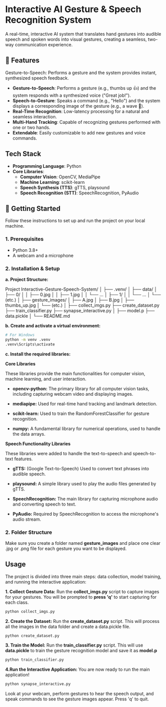 
# Interactive AI Gesture & Speech Recognition System


A real-time, interactive AI system that translates hand gestures into audible speech and spoken words into visual gestures, creating a seamless, two-way communication experience.


## 🌟 Features

Gesture-to-Speech: Performs a gesture and the system provides instant, synthesized speech feedback.

* **Gesture-to-Speech**: Performs a gesture (e.g., thumbs up 👍) and the system responds with a synthesized voice ("Great job!").
* **Speech-to-Gesture**: Speaks a command (e.g., "Hello") and the system displays a corresponding image of the gesture (e.g., a wave 👋).
* **Real-Time Recognition**: Low-latency processing for a natural and seamless interaction.
* **Multi-Hand Tracking**: Capable of recognizing gestures performed with one or two hands.
* **Extendable**: Easily customizable to add new gestures and voice commands.

## Tech Stack
* **Programming Language**: Python
* **Core Libraries**:
    * **Computer Vision**: OpenCV, MediaPipe
    * **Machine Learning**: scikit-learn
    * **Speech Synthesis (TTS)**: gTTS, playsound
    * **Speech Recognition (STT)**: SpeechRecognition, PyAudio
## 🚀 Getting Started
Follow these instructions to set up and run the project on your local machine.

### 1. Prerequisites

* Python 3.8+
* A webcam and a microphone

### 2. Installation & Setup

**a. Project Structure:**

Project Interactive-Gesture-Speech-System/
│
├── .venv/
│
├── data/
│   ├── 0/
│   │   ├── 0.jpg
│   │   ├── 1.jpg
│   │   └── ...
│   ├── 1/
│   │   └── ...
│   └── (etc.)
│
├── gesture_images/
│   ├── A.jpg
│   ├── B.jpg
│   ├── thumbs_up.jpg
│   └── (etc.)
│
├── collect_imgs.py
├── create_dataset.py
├── train_classifier.py
├── synapse_interactive.py
│
├── model.p
├── data.pickle
│
└── README.md



**b. Create and activate a virtual environment:**

```bash
# For Windows
python -m venv .venv
.venv\Scripts\activate
```
**c. Install the required libraries:**

**Core Libraries**

These libraries provide the main functionalities for computer vision, machine learning, and user interaction.

* **opencv-python:** The primary library for all computer vision tasks, including capturing webcam video and displaying images.

* **mediapipe:** Used for real-time hand tracking and landmark detection.

* **scikit-learn:** Used to train the RandomForestClassifier for gesture recognition.

* **numpy:** A fundamental library for numerical operations, used to handle the data arrays.

**Speech Functionality Libraries**

These libraries were added to handle the text-to-speech and speech-to-text features.

* **gTTS:** (Google Text-to-Speech) Used to convert text phrases into audible speech.

* **playsound:** A simple library used to play the audio files generated by gTTS.

* **SpeechRecognition:** The main library for capturing microphone audio and converting speech to text.

* **PyAudio:** Required by SpeechRecognition to access the microphone's audio stream.

### 2. Folder Structure

Make sure you create a folder named **gesture_images** and place one clear .jpg or .png file for each gesture you want to be displayed.
## Usage
The project is divided into three main steps: data collection, model training, and running the interactive application:

**1. Collect Gesture Data:** Run the **collect_imgs.py** script to capture images for your gestures. You will be prompted to **press 'q'** to start capturing for each class.

```Bash
python collect_imgs.py
```
**2. Create the Dataset:** Run the **create_dataset.py** script. This will process all the images in the data folder and create a data.pickle file.

```Bash
python create_dataset.py
```
**3. Train the Model:** Run the **train_classifier.py** script. This will use **data.pickle** to train the gesture recognition model and save it as **model.p**

```Bash
python train_classifier.py
```
**4.Run the Interactive Application:** You are now ready to run the main application!

```Bash
python synapse_interactive.py
```
Look at your webcam, perform gestures to hear the speech output, and speak commands to see the gesture images appear. Press 'q' to quit.



